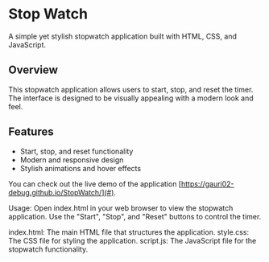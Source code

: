 # Stop Watch
A simple yet stylish stopwatch application built with HTML, CSS, and JavaScript.

## Overview
This stopwatch application allows users to start, stop, and reset the timer. The interface is designed to be visually appealing with a modern look and feel.

## Features
- Start, stop, and reset functionality
- Modern and responsive design
- Stylish animations and hover effects
  
You can check out the live demo of the application [https://gauri02-debug.github.io/StopWatch/](#).

Usage:
Open index.html in your web browser to view the stopwatch application.
Use the "Start", "Stop", and "Reset" buttons to control the timer.

index.html: The main HTML file that structures the application.
style.css: The CSS file for styling the application.
script.js: The JavaScript file for the stopwatch functionality.

